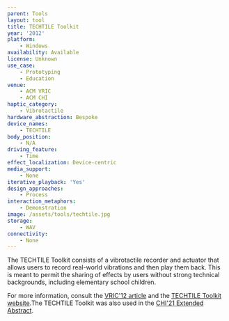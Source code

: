 ```yaml
---
parent: Tools
layout: tool
title: TECHTILE Toolkit
year: '2012'
platform:
    - Windows
availability: Available
license: Unknown
use_case:
    - Prototyping
    - Education
venue:
    - ACM VRIC
    - ACM CHI
haptic_category:
    - Vibrotactile
hardware_abstraction: Bespoke
device_names:
    - TECHTILE
body_position:
    - N/A
driving_feature:
    - Time
effect_localization: Device-centric
media_support:
    - None
iterative_playback: 'Yes'
design_approaches:
    - Process
interaction_metaphors:
    - Demonstration
image: /assets/tools/techtile.jpg
storage:
    - WAV
connectivity:
    - None
---
```

The TECHTILE Toolkit consists of a vibrotactile recorder and actuator that allows users to record real-world vibrations and then play them back.
This is meant to permit the sharing of effects by users without strong technical backgrounds, including elementary school children.

For more information, consult the [VRIC'12 article](https://doi.org/10.1145/2331714.2331745)
and the [TECHTILE Toolkit website](http://www.techtile.org/en/techtiletoolkit/).The TECHTILE Toolkit was also used in the [CHI'21 Extended Abstract](https://doi.org/10.1145/3411763.3451640).
